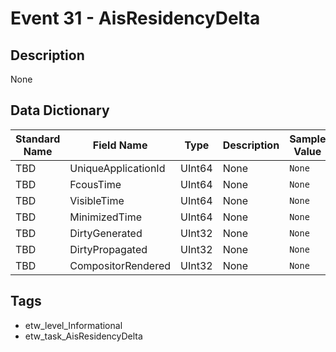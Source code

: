 # Event 31 - AisResidencyDelta

## Description
None

## Data Dictionary
|Standard Name|Field Name|Type|Description|Sample Value|
|---|---|---|---|---|
|TBD|UniqueApplicationId|UInt64|None|`None`|
|TBD|FcousTime|UInt64|None|`None`|
|TBD|VisibleTime|UInt64|None|`None`|
|TBD|MinimizedTime|UInt64|None|`None`|
|TBD|DirtyGenerated|UInt32|None|`None`|
|TBD|DirtyPropagated|UInt32|None|`None`|
|TBD|CompositorRendered|UInt32|None|`None`|

## Tags
* etw_level_Informational
* etw_task_AisResidencyDelta